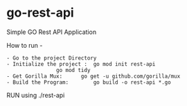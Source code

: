 # go-rest-api
Simple GO Rest API Application

How to run -

	- Go to the project Directory 
	- Initialize the project : 	go mod init rest-api
					go mod tidy
	- Get Gorilla Mux: 		go get -u github.com/gorilla/mux
	- Build the Program:		go build -o rest-api *.go
	

RUN using ./rest-api
